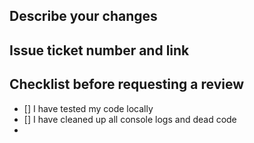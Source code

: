## Describe your changes

## Issue ticket number and link

## Checklist before requesting a review
- [] I have tested my code locally
- [] I have cleaned up all console logs and dead code
- 
